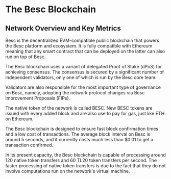 # The Besc Blockchain

## Network Overview and Key Metrics

Besc is the decentralized EVM-compatible public blockchain that powers the Besc platform and ecosystem. It is fully compatible with Ethereum meaning that any smart contract that can be deployed on the latter can also run on top of Besc.

The Besc blockchain uses a variant of delegated Proof of Stake (dPoS) for achieving consensus. The consensus is secured by a significant number of independent validators, only one of which is run by the Besc core team.

Validators are also responsible for the most important type of governance on Besc, namely, adopting the network protocol changes via Besc Improvement Proposals (FIPs).

The native token of the network is called BESC. New BESC tokens are issued with every added block and are also use to pay for gas, just like ETH on Ethereum.

The Besc blockchain is designed to ensure fast block confirmation times and a low cost of transactions. The average block interval on Besc is around 5 seconds, and it currently costs much less than $0.01 to get a transaction confirmed.

In its present capacity, the Besc blockchain is capable of processing around 120 native token transfers and 60 TL20 token transfers per second. The faster processing of native token transfers is due to the fact that they do not involve computations run on the network's virtual machine.
